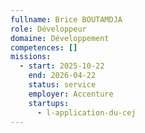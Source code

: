 ```yaml
---
fullname: Brice BOUTAMDJA
role: Développeur
domaine: Développement
competences: []
missions:
  - start: 2025-10-22
    end: 2026-04-22
    status: service
    employer: Accenture
    startups:
      - l-application-du-cej
---
```

